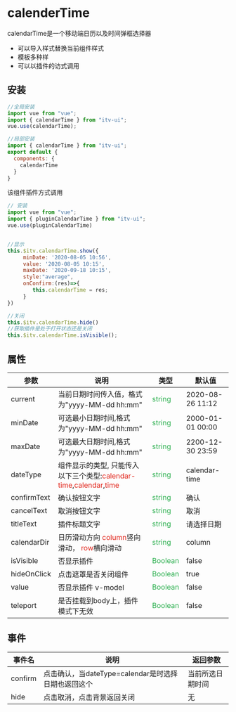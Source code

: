 # calenderTime

calendarTime是一个移动端日历以及时间弹框选择器

+ 可以导入样式替换当前组件样式
+ 模板多种样
+ 可以以插件的访式调用

## 安装

```js
//全局安装
import vue from "vue";
import { calendarTime } from "itv-ui";
vue.use(calendarTime);

//局部安装
import { calendarTime } from "itv-ui";
export default {
  components: {
    calendarTime
  }
}

```



该组件插件方式调用

```js
// 安装
import vue from "vue";
import { pluginCalendarTime } from "itv-ui";
vue.use(pluginCalendarTime)


//显示
this.$itv.calendarTime.show({
     minDate: '2020-08-05 10:56',
     value: '2020-08-05 10:15',
     maxDate: '2020-09-18 10:15',
     style:"average",
     onConfirm:(res)=>{
        this.calendarTime = res;
     }
})

//关闭
this.$itv.calendarTime.hide()
//获取插件是处于打开状态还是关闭
this.$itv.calendarTime.isVisible();

```



## 属性

| 参数    | 说明                                     | 类型   | 默认值           |
| ------- | -------------------------------------------- | ------ | ---------------- |
| current | 当前日期时间传入值，格式为"yyyy-MM-dd hh:mm" | <font color="#2caf4f">string</font> | 2020-08-26 11:12 |
| minDate | 可选最小日期时间,格式为"yyyy-MM-dd hh:mm"    | <font color="#2caf4f">string</font> | 2000-01-01 00:00 |
| maxDate | 可选最大日期时间,格式为"yyyy-MM-dd hh:mm"    | <font color="#2caf4f">string</font> | 2200-12-30 23:59 |
| dateType | 组件显示的类型, 只能传入以下三个类型:<font color="#e1251b">calendar-time</font>,<font color="#e1251b">calendar</font>,<font color="#e1251b">time</font> | <font color="#2caf4f">string</font> | calendar-time |
| confirmText | 确认按钮文字 | <font color="#2caf4f">string</font> | 确认 |
| cancelText | 取消按钮文字 | <font color="#2caf4f">string</font> | 取消 |
| titleText | 插件标题文字 | <font color="#2caf4f">string</font> | 请选择日期 |
| calendarDir | 日历滑动方向 <font color="#e1251b">column</font>竖向滑动， <font color="#e1251b">row</font>横向滑动 | <font color="#2caf4f">string</font> | column |
| isVisible | 否显示插件 | <font color="#2caf4f">Boolean</font> | false |
| hideOnClick | 点击遮罩是否关闭组件 | <font color="#2caf4f">Boolean</font> | true |
| value | 否显示插件 v-model | <font color="#2caf4f">Boolean</font> | false |
| teleport | 是否挂载到body上，插件模式下无效 | <font color="#2caf4f">Boolean</font> | false |

## 事件

| 事件名  | 说明                                                | 返回参数         |
| ------- | --------------------------------------------------- | ---------------- |
| confirm | 点击确认，当dateType=calendar是时选择日期也返回这个 | 当前所选日期时间 |
| hide    | 点击取消，点击背景返回关闭                          | 无               |

